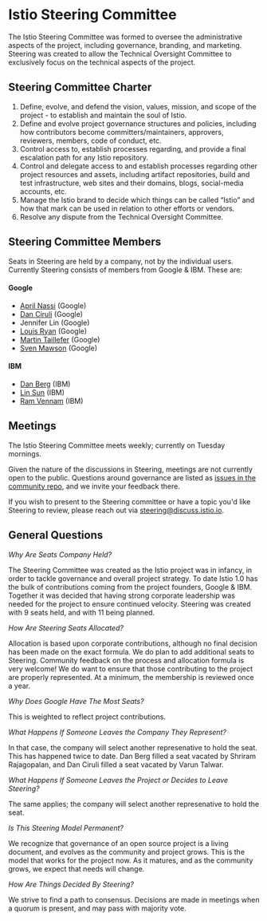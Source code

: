 # Istio Steering Committee

The Istio Steering Committee was formed to oversee the administrative aspects of the project, including governance, branding, and marketing. Steering was created to allow the Technical Oversight Committee to exclusively focus on the technical aspects of the project. 

## Steering Committee Charter

1. Define, evolve, and defend the vision, values, mission, and scope of the project - to establish and maintain the soul of Istio.
2. Define and evolve project governance structures and policies, including how contributors become committers/maintainers, approvers, reviewers, members, code of conduct, etc.
3. Control access to, establish processes regarding, and provide a final escalation path for any Istio repository.
4. Control and delegate access to and establish processes regarding other project resources and assets, including artifact repositories, build and test infrastructure, web sites and their domains, blogs, social-media accounts, etc.
5. Manage the Istio brand to decide which things can be called “Istio” and how that mark can be used in relation to other efforts or vendors.
6. Resolve any dispute from the Technical Oversight Committee.

## Steering Committee Members

Seats in Steering are held by a company, not by the individual users. Currently Steering consists of members from Google & IBM. These are:

#### Google

* [April Nassi](https://github.com/thisisnotapril) (Google)
* [Dan Ciruli](https://github.com/oaktowner) (Google)
* Jennifer Lin (Google)
* [Louis Ryan](https://github.com/louiscryan) (Google)
* [Martin Taillefer](https://github.com/geeknoid) (Google)
* [Sven Mawson](https://github.com/smawson) (Google)

#### IBM
* [Dan Berg](https://github.com/dcberg) (IBM)
* [Lin Sun](https://github.com/linsun) (IBM)
* [Ram Vennam](https://github.com/rvennam) (IBM)

## Meetings

The Istio Steering Committee meets weekly; currently on Tuesday mornings. 

Given the nature of the discussions in Steering, meetings are not currently open to the public. Questions around governance are listed as [issues in the community repo](https://github.com/istio/community/labels/steering-governance), and we invite your feedback there. 

If you wish to present to the Steering committee or have a topic you'd like Steering to review, please reach out via [steering@discuss.istio.io](mailto:steering@discuss.istio.io). 

## General Questions

*Why Are Seats Company Held?*

The Steering Committee was created as the Istio project was in infancy, in order to tackle governance and overall project strategy. To date Istio 1.0 has the bulk of contributions coming from the project founders, Google & IBM. Together it was decided that having strong corporate leadership was needed for the project to ensure continued velocity. Steering was created with 9 seats held, and with 11 being planned.

*How Are Steering Seats Allocated?*

Allocation is based upon corporate contributions, although no final decision has been made on the exact formula. We do plan to add additional seats to Steering. Community feedback on the process and allocation formula is very welcome! We do want to ensure that those contributing to the project are properly represented. At a minimum, the membership is reviewed once a year.

*Why Does Google Have The Most Seats?*

This is weighted to reflect project contributions.

*What Happens If Someone Leaves the Company They Represent?*

In that case, the company will select another represenative to hold the seat. This has happened twice to date. Dan Berg filled a seat vacated by Shriram Rajagopalan, and Dan Ciruli filled a seat vacated by Varun Talwar. 

*What Happens If Someone Leaves the Project or Decides to Leave Steering?*

The same applies; the company will select another represenative to hold the seat. 

*Is This Steering Model Permanent?*

We recognize that governance of an open source project is a living document, and evolves as the community and project grows. This is the model that works for the project now. As it matures, and as the community grows, we expect that needs will change. 

*How Are Things Decided By Steering?*

We strive to find a path to consensus. Decisions are made in meetings when a quorum is present, and may pass with majority vote.
